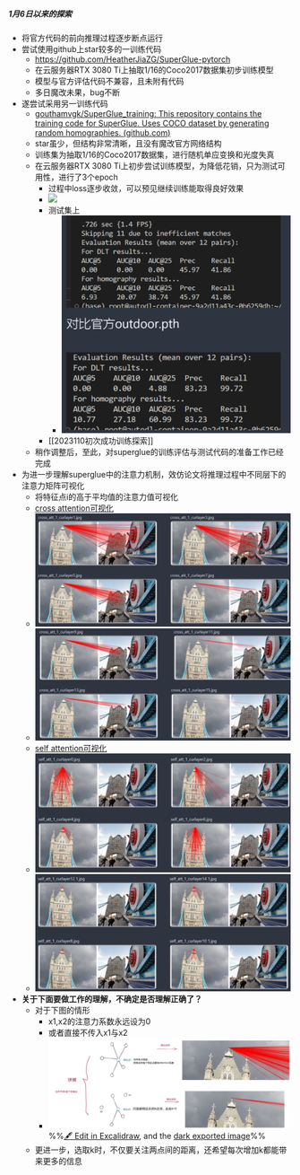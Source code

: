##### 1月6日以来的探索
- 将官方代码的前向推理过程逐步断点运行
- 尝试使用github上star较多的一训练代码
	- https://github.com/HeatherJiaZG/SuperGlue-pytorch
	- 在云服务器RTX 3080 Ti上抽取1/16的Coco2017数据集初步训练模型
	- 模型与官方评估代码不兼容，且未附有代码
	- 多日魔改未果，bug不断
- 遂尝试采用另一训练代码
	- [gouthamvgk/SuperGlue_training: This repository contains the training code for SuperGlue. Uses COCO dataset by generating random homographies. (github.com)](https://github.com/gouthamvgk/SuperGlue_training)
	- star虽少，但结构非常清晰，且没有魔改官方网络结构
	- 训练集为抽取1/16的Coco2017数据集，进行随机单应变换和光度失真
	- 在云服务器RTX 3080 Ti上初步尝试训练模型，为降低花销，只为测试可用性，进行了3个epoch
		- 过程中loss逐步收敛，可以预见继续训练能取得良好效果
		- ![](attachments/Pasted%20image%2020230110222438.png)
		- 测试集上
			- ![](attachments/Pasted%20image%2020230111153005.png)
		- [[2023110初次成功训练探索]]
	- 稍作调整后，至此，对superglue的训练评估与测试代码的准备工作已经完成
- 为进一步理解superglue中的注意力机制，效仿论文将推理过程中不同层下的注意力矩阵可视化
	- 将特征点i的高于平均值的注意力值可视化
	- [cross attention可视化](../cross%20attention可视化.canvas)
	- ![](attachments/Pasted%20image%2020230111154722.png)
	- ![](attachments/Pasted%20image%2020230111154927.png)
	- [self attention可视化](../self%20attention可视化.canvas)
	- ![](attachments/Pasted%20image%2020230111154552.png)
	- ![](attachments/Pasted%20image%2020230111154627.png)
- **关于下面要做工作的理解，不确定是否理解正确了？**
	- 对于下图的情形
		- x1,x2的注意力系数永远设为0
		- 或者直接不传入x1与x2
		- ![](attachments/2023-01-11%202023-01-11%2015.50.45.excalidraw.svg)%%[🖋 Edit in Excalidraw](attachments/2023-01-11%202023-01-11%2015.50.45.excalidraw.md), and the [dark exported image](attachments/2023-01-11%202023-01-11%2015.50.45.excalidraw.dark.svg)%%
	- 更进一步，选取k时，不仅要关注两点间的距离，还希望每次增加k都能带来更多的信息